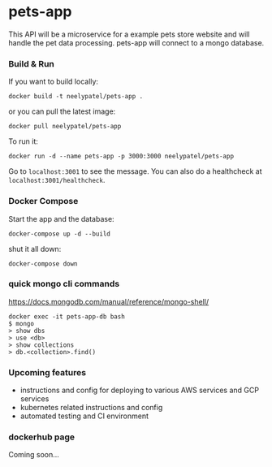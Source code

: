 # pets-app
This API will be a microservice for a example pets store website and will handle the pet data processing. pets-app will connect to a mongo database.

### Build & Run
If you want to build locally:
```
docker build -t neelypatel/pets-app .
```
or you can pull the latest image:
```
docker pull neelypatel/pets-app
```
To run it:
```
docker run -d --name pets-app -p 3000:3000 neelypatel/pets-app
```
Go to `localhost:3001` to see the message. You can also do a healthcheck at `localhost:3001/healthcheck`.

### Docker Compose
Start the app and the database:
```
docker-compose up -d --build
```
shut it all down:
```
docker-compose down
```

### quick mongo cli commands

https://docs.mongodb.com/manual/reference/mongo-shell/

```
docker exec -it pets-app-db bash
$ mongo
> show dbs
> use <db>
> show collections
> db.<collection>.find()
```

### Upcoming features
* instructions and config for deploying to various AWS services and GCP services
* kubernetes related instructions and config
* automated testing and CI environment

### dockerhub page
Coming soon...
